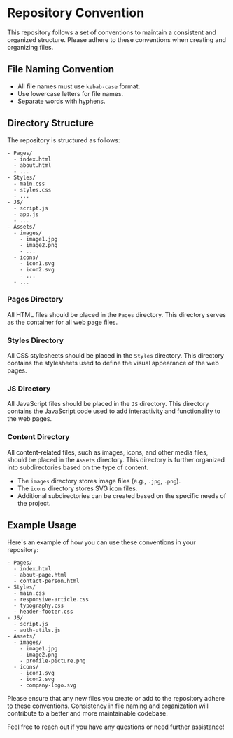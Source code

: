 # Repository Convention

This repository follows a set of conventions to maintain a consistent and organized structure. Please adhere to these conventions when creating and organizing files.

## File Naming Convention

- All file names must use `kebab-case` format.
- Use lowercase letters for file names.
- Separate words with hyphens.

## Directory Structure

The repository is structured as follows:

```
- Pages/
  - index.html
  - about.html
  - ...
- Styles/
  - main.css
  - styles.css
  - ...
- JS/
  - script.js
  - app.js
  - ...
- Assets/
  - images/
    - image1.jpg
    - image2.png
    - ...
  - icons/
    - icon1.svg
    - icon2.svg
    - ...
  - ...
```

### Pages Directory

All HTML files should be placed in the `Pages` directory. This directory serves as the container for all web page files.

### Styles Directory

All CSS stylesheets should be placed in the `Styles` directory. This directory contains the stylesheets used to define the visual appearance of the web pages.

### JS Directory

All JavaScript files should be placed in the `JS` directory. This directory contains the JavaScript code used to add interactivity and functionality to the web pages.

### Content Directory

All content-related files, such as images, icons, and other media files, should be placed in the `Assets` directory. This directory is further organized into subdirectories based on the type of content.

- The `images` directory stores image files (e.g., `.jpg`, `.png`).
- The `icons` directory stores SVG icon files.
- Additional subdirectories can be created based on the specific needs of the project.

## Example Usage

Here's an example of how you can use these conventions in your repository:

```
- Pages/
  - index.html
  - about-page.html
  - contact-person.html
- Styles/
  - main.css
  - responsive-article.css
  - typography.css
  - header-footer.css
- JS/
  - script.js
  - auth-utils.js
- Assets/
  - images/
    - image1.jpg
    - image2.png
    - profile-picture.png
  - icons/
    - icon1.svg
    - icon2.svg
    - company-logo.svg
```

Please ensure that any new files you create or add to the repository adhere to these conventions. Consistency in file naming and organization will contribute to a better and more maintainable codebase.

Feel free to reach out if you have any questions or need further assistance!